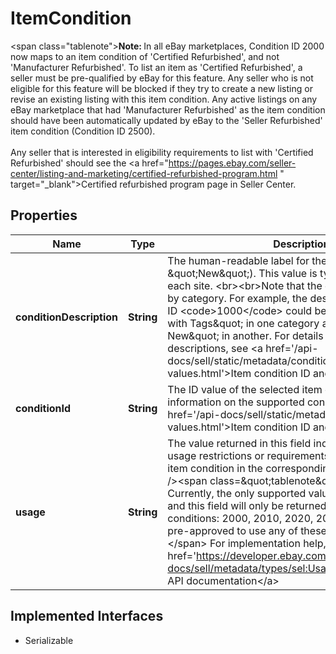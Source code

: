 

# ItemCondition

<span class=\"tablenote\"><b>Note: </b>In all eBay marketplaces, Condition ID 2000 now maps to an item condition of 'Certified Refurbished', and not 'Manufacturer Refurbished'. To list an item as 'Certified Refurbished', a seller must be pre-qualified by eBay for this feature. Any seller who is not eligible for this feature will be blocked if they try to create a new listing or revise an existing listing with this item condition. Any active listings on any eBay marketplace that had 'Manufacturer Refurbished' as the item condition should have been automatically updated by eBay to the 'Seller Refurbished' item condition (Condition ID 2500). <br><br> Any seller that is interested in eligibility requirements to list with 'Certified Refurbished' should see the <a href=\"https://pages.ebay.com/seller-center/listing-and-marketing/certified-refurbished-program.html \" target=\"_blank\">Certified refurbished program</a> page in Seller Center. </span>
## Properties

Name | Type | Description | Notes
------------ | ------------- | ------------- | -------------
**conditionDescription** | **String** | The human-readable label for the condition (e.g., \&quot;New\&quot;). This value is typically localized for each site.  &lt;br&gt;&lt;br&gt;Note that the display name can vary by category. For example, the description for condition ID &lt;code&gt;1000&lt;/code&gt; could be called \&quot;New: with Tags\&quot; in one category and \&quot;Brand New\&quot; in another. For details on condition IDs and descriptions, see &lt;a href&#x3D;&#39;/api-docs/sell/static/metadata/condition-id-values.html&#39;&gt;Item condition ID and name values&lt;/a&gt;. |  [optional]
**conditionId** | **String** | The ID value of the selected item condition. For information on the supported condition ID values, see &lt;a href&#x3D;&#39;/api-docs/sell/static/metadata/condition-id-values.html&#39;&gt;Item condition ID and name values&lt;/a&gt;. |  [optional]
**usage** | **String** | The value returned in this field indicates if there are any usage restrictions or requirements for the corresponding item condition in the corresponding category.&lt;br /&gt;&lt;br /&gt;&lt;span class&#x3D;\&quot;tablenote\&quot;&gt;&lt;b&gt;Note:&lt;/b&gt; Currently, the only supported value is &#39;RESTRICTED&#39;, and this field will only be returned for the following conditions: 2000, 2010, 2020, 2030. Sellers must be pre-approved to use any of these item conditions.&lt;/span&gt; For implementation help, refer to &lt;a href&#x3D;&#39;https://developer.ebay.com/api-docs/sell/metadata/types/sel:UsageEnum&#39;&gt;eBay API documentation&lt;/a&gt; |  [optional]


## Implemented Interfaces

* Serializable


